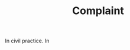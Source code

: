 ---
title: Complaint
letter: C
permalink: "/definitions/bld-complaint.html"
body: In civil practice. In
published_at: '2018-07-07'
source: Black's Law Dictionary 2nd Ed (1910)
layout: post
---